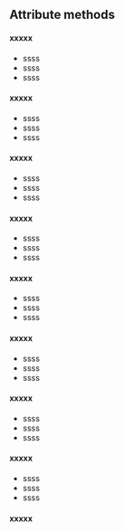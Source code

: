 ## Attribute methods

#### xxxxx

* ssss
* ssss
* ssss

#### xxxxx

* ssss
* ssss
* ssss

#### xxxxx

* ssss
* ssss
* ssss

#### xxxxx

* ssss
* ssss
* ssss

#### xxxxx

* ssss
* ssss
* ssss

#### xxxxx

* ssss
* ssss
* ssss

#### xxxxx

* ssss
* ssss
* ssss

#### xxxxx

* ssss
* ssss
* ssss

#### xxxxx
